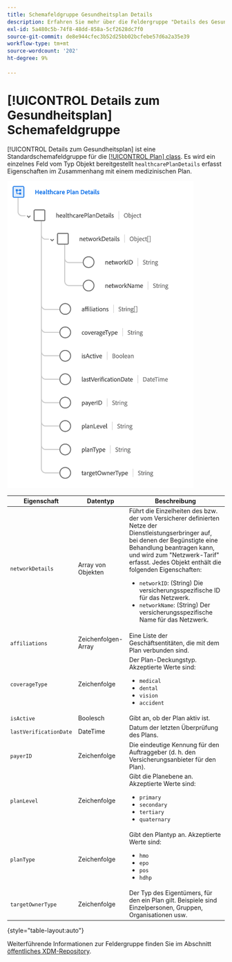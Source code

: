 ```yaml
---
title: Schemafeldgruppe Gesundheitsplan Details
description: Erfahren Sie mehr über die Feldergruppe "Details des Gesundheitsplans".
exl-id: 5a480c5b-74f8-48dd-858a-5cf2628dc7f0
source-git-commit: de8e944cfec3b52d25bb02bcfebe57d6a2a35e39
workflow-type: tm+mt
source-wordcount: '202'
ht-degree: 9%

---
```


# [!UICONTROL Details zum Gesundheitsplan] Schemafeldgruppe

[!UICONTROL Details zum Gesundheitsplan] ist eine Standardschemafeldgruppe für die [[!UICONTROL Plan] class](../../classes/plan.md). Es wird ein einzelnes Feld vom Typ Objekt bereitgestellt `healthcarePlanDetails` erfasst Eigenschaften im Zusammenhang mit einem medizinischen Plan.

![](../../images/field-groups/plan/healthcare-plan-details.png)

| Eigenschaft | Datentyp | Beschreibung |
| --- | --- | --- |
| `networkDetails` | Array von Objekten | Führt die Einzelheiten des bzw. der vom Versicherer definierten Netze der Dienstleistungserbringer auf, bei denen der Begünstigte eine Behandlung beantragen kann, und wird zum &quot;Netzwerk-Tarif&quot; erfasst. Jedes Objekt enthält die folgenden Eigenschaften: <ul><li>`networkID`: (String) Die versicherungsspezifische ID für das Netzwerk.</li><li>`networkName`: (String) Der versicherungsspezifische Name für das Netzwerk.</li></ul> |
| `affiliations` | Zeichenfolgen-Array | Eine Liste der Geschäftsentitäten, die mit dem Plan verbunden sind. |
| `coverageType` | Zeichenfolge | Der Plan-Deckungstyp. Akzeptierte Werte sind:<ul><li>`medical`</li><li>`dental`</li><li>`vision`</li><li>`accident`</li></ul> |
| `isActive` | Boolesch | Gibt an, ob der Plan aktiv ist. |
| `lastVerificationDate` | DateTime | Datum der letzten Überprüfung des Plans. |
| `payerID` | Zeichenfolge | Die eindeutige Kennung für den Auftraggeber (d. h. den Versicherungsanbieter für den Plan). |
| `planLevel` | Zeichenfolge | Gibt die Planebene an. Akzeptierte Werte sind:<ul><li>`primary`</li><li>`secondary`</li><li>`tertiary`</li><li>`quaternary`</li></ul> |
| `planType` | Zeichenfolge | Gibt den Plantyp an. Akzeptierte Werte sind:<ul><li>`hmo`</li><li>`epo`</li><li>`pos`</li><li>`hdhp`</li></ul> |
| `targetOwnerType` | Zeichenfolge | Der Typ des Eigentümers, für den ein Plan gilt. Beispiele sind Einzelpersonen, Gruppen, Organisationen usw. |

{style="table-layout:auto"}

Weiterführende Informationen zur Feldergruppe finden Sie im Abschnitt [öffentliches XDM-Repository](https://github.com/adobe/xdm/blob/master/docs/reference/fieldgroups/plan/healthcare-plan-details.schema.json).
